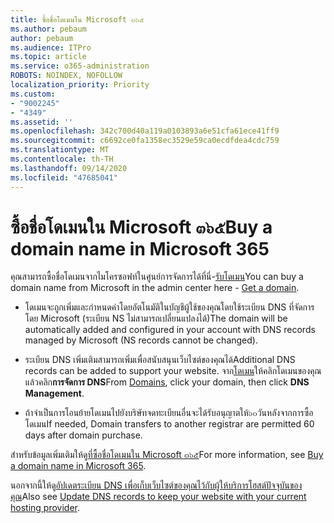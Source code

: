 ```yaml
---
title: ซื้อชื่อโดเมนใน Microsoft ๓๖๕
ms.author: pebaum
author: pebaum
ms.audience: ITPro
ms.topic: article
ms.service: o365-administration
ROBOTS: NOINDEX, NOFOLLOW
localization_priority: Priority
ms.custom:
- "9002245"
- "4349"
ms.assetid: ''
ms.openlocfilehash: 342c700d40a119a0103893a6e51cfa61ece41ff9
ms.sourcegitcommit: c6692ce0fa1358ec3529e59ca0ecdfdea4cdc759
ms.translationtype: MT
ms.contentlocale: th-TH
ms.lasthandoff: 09/14/2020
ms.locfileid: "47685041"
---
```

# <a name="buy-a-domain-name-in-microsoft-365"></a><span data-ttu-id="78954-102">ซื้อชื่อโดเมนใน Microsoft ๓๖๕</span><span class="sxs-lookup"><span data-stu-id="78954-102">Buy a domain name in Microsoft 365</span></span>

<span data-ttu-id="78954-103">คุณสามารถซื้อชื่อโดเมนจากไมโครซอฟท์ในศูนย์การจัดการได้ที่นี่-[รับโดเมน](https://admin.microsoft.com/Domains/Buy)</span><span class="sxs-lookup"><span data-stu-id="78954-103">You can buy a domain name from Microsoft in the admin center here - [Get a domain](https://admin.microsoft.com/Domains/Buy).</span></span>

- <span data-ttu-id="78954-104">โดเมนจะถูกเพิ่มและกำหนดค่าโดยอัตโนมัติในบัญชีผู้ใช้ของคุณโดยใช้ระเบียน DNS ที่จัดการโดย Microsoft (ระเบียน NS ไม่สามารถเปลี่ยนแปลงได้)</span><span class="sxs-lookup"><span data-stu-id="78954-104">The domain will be automatically added and configured in your account with DNS records managed by Microsoft (NS records cannot be changed).</span></span>

- <span data-ttu-id="78954-105">ระเบียน DNS เพิ่มเติมสามารถเพิ่มเพื่อสนับสนุนเว็บไซต์ของคุณได้</span><span class="sxs-lookup"><span data-stu-id="78954-105">Additional DNS records can be added to support your website.</span></span>  <span data-ttu-id="78954-106">จาก[โดเมน](https://admin.microsoft.com/AdminPortal/Home#/Domains)ให้คลิกโดเมนของคุณแล้วคลิก**การจัดการ DNS**</span><span class="sxs-lookup"><span data-stu-id="78954-106">From [Domains](https://admin.microsoft.com/AdminPortal/Home#/Domains), click your domain, then click **DNS Management**.</span></span>

- <span data-ttu-id="78954-107">ถ้าจำเป็นการโอนย้ายโดเมนไปยังบริษัทจดทะเบียนอื่นจะได้รับอนุญาตให้๖๐วันหลังจากการซื้อโดเมน</span><span class="sxs-lookup"><span data-stu-id="78954-107">If needed, Domain transfers to another registrar are permitted 60 days after domain purchase.</span></span>

<span data-ttu-id="78954-108">สำหรับข้อมูลเพิ่มเติมให้ดู[ที่ซื้อชื่อโดเมนใน Microsoft ๓๖๕](https://docs.microsoft.com/microsoft-365/admin/get-help-with-domains/buy-a-domain-name?view=o365-worldwide)</span><span class="sxs-lookup"><span data-stu-id="78954-108">For more information, see [Buy a domain name in Microsoft 365](https://docs.microsoft.com/microsoft-365/admin/get-help-with-domains/buy-a-domain-name?view=o365-worldwide).</span></span>

<span data-ttu-id="78954-109">นอกจากนี้ให้ดู[อัปเดตระเบียน DNS เพื่อเก็บเว็บไซต์ของคุณไว้กับผู้ให้บริการโฮสต์ปัจจุบันของคุณ](https://docs.microsoft.com/alchemyinsights/update-dns-records-to-keep-your-website-with-your-current-hosting-provider-0)</span><span class="sxs-lookup"><span data-stu-id="78954-109">Also see [Update DNS records to keep your website with your current hosting provider](https://docs.microsoft.com/alchemyinsights/update-dns-records-to-keep-your-website-with-your-current-hosting-provider-0).</span></span>
